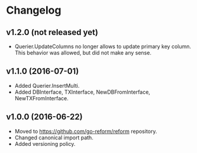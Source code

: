 # Changelog

## v1.2.0 (not released yet)

* Querier.UpdateColumns no longer allows to update primary key column. This behavior was allowed,
  but did not make any sense.

## v1.1.0 (2016-07-01)

* Added Querier.InsertMulti.
* Added DBInterface, TXInterface, NewDBFromInterface, NewTXFromInterface.

## v1.0.0 (2016-06-22)

* Moved to https://github.com/go-reform/reform repository.
* Changed canonical import path.
* Added versioning policy.
